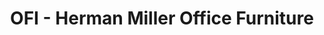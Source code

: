 ---
title: "OFI - Herman Miller Office Furniture"
url: /newington/ofi-herman-miller-office-furniture/
shop: Möbel
---